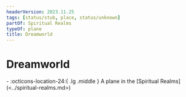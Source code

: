 ```yaml
---
headerVersion: 2023.11.25
tags: [status/stub, place, status/unknown]
partOf: Spiritual Realms
typeOf: plane
title: Dreamworld
---
```

# Dreamworld
<div class="grid cards ext-narrow-margin ext-one-column" markdown>
-    :octicons-location-24:{ .lg .middle } A plane in the [Spiritual Realms](<../spiritual-realms.md>)  
</div>



